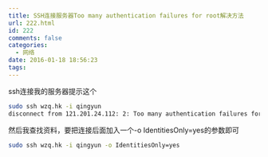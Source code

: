 ```yaml
---
title: SSH连接服务器Too many authentication failures for root解决方法
url: 222.html
id: 222
comments: false
categories:
  - 网络
date: 2016-01-18 18:56:23
tags:
---
```


ssh连接我的服务器提示这个 

```bash
sudo ssh wzq.hk -i qingyun
disconnect from 121.201.24.112: 2: Too many authentication failures for root Disconnected from 121.201.24.112 
```
然后我查找资料，要把连接后面加入一个-o IdentitiesOnly=yes的参数即可
```bash
sudo ssh wzq.hk -i qingyun -o IdentitiesOnly=yes
```